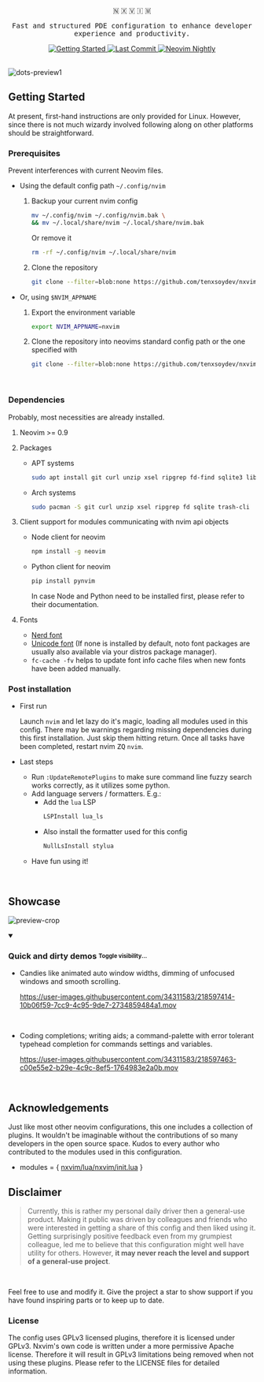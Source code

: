 <br />
<div align="center">
  <p>🇳 🇽 🇻 🇮 🇲</p>
  <p><samp>Fast and structured PDE configuration to enhance developer experience and productivity.</samp></p>
  <div>
    <a href="https://github.com/tenxsoydev/nxvim#getting-started">
      <img
        alt="Getting Started"
        src="https://img.shields.io/badge/%20Getting%20Started-%20.svg?&style=for-the-badge&logo=ApacheRocketMQ&color=7A88CF&logoColor=C0CAF5&labelColor=414868"
      />
    </a>
    <!-- <a href="https://github.com/tenxsoydev/nxvim/blob/main/LICENSE-GPL"> -->
    <!--   <img src="https://img.shields.io/github/license/tenxsoydev/nxvim?style=for-the-badge&amp&logo=GNU&label=License&color=FFB86C&labelColor=343746" alt="License"> -->
    <!-- </a> -->
    <a href="https://github.com/tenxsoydev/nxvim/pulse">
      <img
        alt="Last Commit"
        src="https://img.shields.io/github/last-commit/tenxsoydev/nxvim?style=for-the-badge&logo=github&color=6183bb&logoColor=c0caf5&labelColor=414868"
      />
    </a>
    <a href="https://github.com/neovim/neovim">
      <img
        alt="Neovim Nightly"
        src="https://img.shields.io/badge/Neovim-nightly-%20.svg?style=for-the-badge&color=BB9AF7&logo=Neovim&logoColor=C0CAF5&labelColor=414868"
      />
    </a>
  </div>
</div>

<br>

![dots-preview1](https://user-images.githubusercontent.com/34311583/232096580-60a1f07f-9bff-4925-9327-9413c752ea6f.png)

## Getting Started

At present, first-hand instructions are only provided for Linux.
However, since there is not much wizardy involved following along on other platforms should be straightforward.

### Prerequisites

Prevent interferences with current Neovim files.

- Using the default config path `~/.config/nvim`

  1. Backup your current nvim config

     ```sh
     mv ~/.config/nvim ~/.config/nvim.bak \
     && mv ~/.local/share/nvim ~/.local/share/nvim.bak
     ```

     Or remove it

     ```sh
     rm -rf ~/.config/nvim ~/.local/share/nvim
     ```

  1. Clone the repository
     ```sh
     git clone --filter=blob:none https://github.com/tenxsoydev/nxvim.git ~/.config/nvim
     ```

- Or, using `$NVIM_APPNAME`

  1. Export the environment variable

     ```sh
     export NVIM_APPNAME=nxvim
     ```

  2. Clone the repository into neovims standard config path or the one specified with

     ```sh
     git clone --filter=blob:none https://github.com/tenxsoydev/nxvim.git ~/.config/$NVIM_APPNAME
     ```

<br>

### Dependencies

Probably, most necessities are already installed.

1. Neovim >= 0.9
2. Packages

   - APT systems

     ```sh
     sudo apt install git curl unzip xsel ripgrep fd-find sqlite3 libsqlite3-dev trash-cli
     ```

   - Arch systems

     ```sh
     sudo pacman -S git curl unzip xsel ripgrep fd sqlite trash-cli
     ```

3. Client support for modules communicating with nvim api objects

   - Node client for neovim

     ```sh
     npm install -g neovim
     ```

   - Python client for neovim

     ```sh
     pip install pynvim
     ```

     In case Node and Python need to be installed first, please refer to their documentation.

4. Fonts
   - [Nerd font][20]
   - [Unicode font][30] (If none is installed by default, noto font packages are usually also available via your distros package manager).
   - `fc-cache -fv` helps to update font info cache files when new fonts have been added manually.

### Post installation

- First run

  Launch `nvim` and let lazy do it's magic, loading all modules used in this config.
  There may be warnings regarding missing dependencies during this first installation. Just skip them hitting return.
  Once all tasks have been completed, restart nvim <kbd>ZQ</kbd> `nvim`.

- Last steps
  - Run `:UpdateRemotePlugins` to make sure command line fuzzy search works correctly, as it utilizes some python.
  - Add language servers / formatters. E.g.:
    - Add the `lua` LSP
      ```sh
      LSPInstall lua_ls
      ```
    - Also install the formatter used for this config
      ```sh
      NullLsInstall stylua
      ```
  - Have fun using it!

<br>

## Showcase

![preview-crop](https://user-images.githubusercontent.com/34311583/232096844-7d95ac69-e7de-4921-ad94-8f94dea6ac5a.png)

<details open><summary><h3>Quick and dirty demos <sub><sup>Toggle visibility...</sup></sub></h3></summary>

- Candies like animated auto window widths, dimming of unfocused windows and smooth scrolling.

  https://user-images.githubusercontent.com/34311583/218597414-10b06f59-7cc9-4c95-9de7-2734859484a1.mov

<br>

- Coding completions; writing aids; a command-palette with error tolerant typehead completion for commands settings and variables.

  https://user-images.githubusercontent.com/34311583/218597463-c00e55e2-b29e-4c9c-8ef5-1764983e2a0b.mov

<br>
</details>

## Acknowledgements

Just like most other neovim configurations, this one includes a collection of plugins. It wouldn't be imaginable without the contributions of so many developers in the open source space. Kudos to every author who contributed to the modules used in this configuration.

- modules = { [nxvim/lua/nxvim/init.lua][70] }

## Disclaimer

> Currently, this is rather my personal daily driver then a general-use product. Making it public was driven by colleagues and friends who were interested in getting a share of this config and then liked using it. Getting surprisingly positive feedback even from my grumpiest colleague, led me to believe that this configuration might well have utility for others. However, **it may never reach the level and support of a general-use project**.

<br>

Feel free to use and modify it. Give the project a star to show support if you have found inspiring parts or to keep up to date.

### License

The config uses GPLv3 licensed plugins, therefore it is licensed under GPLv3.
Nxvim's own code is written under a more permissive Apache license. Therefore it
will result in GPLv3 limitations being removed when not using these plugins.
Please refer to the LICENSE files for detailed information.

[10]: https://github.com/MordechaiHadad/bob
[20]: https://github.com/ryanoasis/nerd-fonts/#patched-fonts
[30]: https://github.com/googlefonts/noto-emoji
[40]: https://github.com/kovidgoyal/kitty
[50]: https://github.com/tobealive/dots/tree/tooltime/.config/kitty
[60]: https://github.com/neovide/neovide/
[70]: https://github.com/tenxsoydev/nxvim/blob/main/lua/nxvim/init.lua#L15
